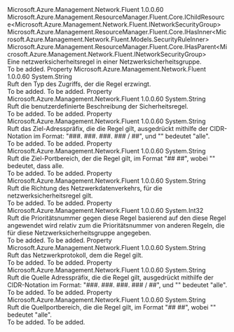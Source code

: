 <Type Name="INetworkSecurityRule" FullName="Microsoft.Azure.Management.Network.Fluent.INetworkSecurityRule">
  <TypeSignature Language="C#" Value="public interface INetworkSecurityRule : Microsoft.Azure.Management.ResourceManager.Fluent.Core.IChildResource&lt;Microsoft.Azure.Management.Network.Fluent.INetworkSecurityGroup&gt;, Microsoft.Azure.Management.ResourceManager.Fluent.Core.IHasInner&lt;Microsoft.Azure.Management.Network.Fluent.Models.SecurityRuleInner&gt;, Microsoft.Azure.Management.ResourceManager.Fluent.Core.IHasParent&lt;Microsoft.Azure.Management.Network.Fluent.INetworkSecurityGroup&gt;" />
  <TypeSignature Language="ILAsm" Value=".class public interface auto ansi abstract INetworkSecurityRule implements class Microsoft.Azure.Management.ResourceManager.Fluent.Core.IChildResource`1&lt;class Microsoft.Azure.Management.Network.Fluent.INetworkSecurityGroup&gt;, class Microsoft.Azure.Management.ResourceManager.Fluent.Core.IHasInner`1&lt;class Microsoft.Azure.Management.Network.Fluent.Models.SecurityRuleInner&gt;, class Microsoft.Azure.Management.ResourceManager.Fluent.Core.IHasName, class Microsoft.Azure.Management.ResourceManager.Fluent.Core.IHasParent`1&lt;class Microsoft.Azure.Management.Network.Fluent.INetworkSecurityGroup&gt;, class Microsoft.Azure.Management.ResourceManager.Fluent.Core.ResourceActions.IIndexable" />
  <TypeSignature Language="DocId" Value="T:Microsoft.Azure.Management.Network.Fluent.INetworkSecurityRule" />
  <TypeSignature Language="VB.NET" Value="Public Interface INetworkSecurityRule&#xA;Implements IChildResource(Of INetworkSecurityGroup), IHasInner(Of SecurityRuleInner), IHasParent(Of INetworkSecurityGroup)" />
  <TypeSignature Language="F#" Value="type INetworkSecurityRule = interface&#xA;    interface IHasInner&lt;SecurityRuleInner&gt;&#xA;    interface IChildResource&lt;INetworkSecurityGroup&gt;&#xA;    interface IHasName&#xA;    interface IIndexable&#xA;    interface IHasParent&lt;INetworkSecurityGroup&gt;" />
  <AssemblyInfo>
    <AssemblyName>Microsoft.Azure.Management.Network.Fluent</AssemblyName>
    <AssemblyVersion>1.0.0.60</AssemblyVersion>
  </AssemblyInfo>
  <Interfaces>
    <Interface>
      <InterfaceName>Microsoft.Azure.Management.ResourceManager.Fluent.Core.IChildResource&lt;Microsoft.Azure.Management.Network.Fluent.INetworkSecurityGroup&gt;</InterfaceName>
    </Interface>
    <Interface>
      <InterfaceName>Microsoft.Azure.Management.ResourceManager.Fluent.Core.IHasInner&lt;Microsoft.Azure.Management.Network.Fluent.Models.SecurityRuleInner&gt;</InterfaceName>
    </Interface>
    <Interface>
      <InterfaceName>Microsoft.Azure.Management.ResourceManager.Fluent.Core.IHasParent&lt;Microsoft.Azure.Management.Network.Fluent.INetworkSecurityGroup&gt;</InterfaceName>
    </Interface>
  </Interfaces>
  <Docs>
    <summary>
            Eine netzwerksicherheitsregel in einer Netzwerksicherheitsgruppe.
            </summary>
    <remarks>To be added.</remarks>
  </Docs>
  <Members>
    <Member MemberName="Access">
      <MemberSignature Language="C#" Value="public string Access { get; }" />
      <MemberSignature Language="ILAsm" Value=".property instance string Access" />
      <MemberSignature Language="DocId" Value="P:Microsoft.Azure.Management.Network.Fluent.INetworkSecurityRule.Access" />
      <MemberSignature Language="VB.NET" Value="Public ReadOnly Property Access As String" />
      <MemberSignature Language="F#" Value="member this.Access : string" Usage="Microsoft.Azure.Management.Network.Fluent.INetworkSecurityRule.Access" />
      <MemberType>Property</MemberType>
      <AssemblyInfo>
        <AssemblyName>Microsoft.Azure.Management.Network.Fluent</AssemblyName>
        <AssemblyVersion>1.0.0.60</AssemblyVersion>
      </AssemblyInfo>
      <ReturnValue>
        <ReturnType>System.String</ReturnType>
      </ReturnValue>
      <Docs>
        <summary>
            Ruft den Typ des Zugriffs, der die Regel erzwingt.
            </summary>
        <value>To be added.</value>
        <remarks>To be added.</remarks>
      </Docs>
    </Member>
    <Member MemberName="Description">
      <MemberSignature Language="C#" Value="public string Description { get; }" />
      <MemberSignature Language="ILAsm" Value=".property instance string Description" />
      <MemberSignature Language="DocId" Value="P:Microsoft.Azure.Management.Network.Fluent.INetworkSecurityRule.Description" />
      <MemberSignature Language="VB.NET" Value="Public ReadOnly Property Description As String" />
      <MemberSignature Language="F#" Value="member this.Description : string" Usage="Microsoft.Azure.Management.Network.Fluent.INetworkSecurityRule.Description" />
      <MemberType>Property</MemberType>
      <AssemblyInfo>
        <AssemblyName>Microsoft.Azure.Management.Network.Fluent</AssemblyName>
        <AssemblyVersion>1.0.0.60</AssemblyVersion>
      </AssemblyInfo>
      <ReturnValue>
        <ReturnType>System.String</ReturnType>
      </ReturnValue>
      <Docs>
        <summary>
            Ruft die benutzerdefinierte Beschreibung der Sicherheitsregel.
            </summary>
        <value>To be added.</value>
        <remarks>To be added.</remarks>
      </Docs>
    </Member>
    <Member MemberName="DestinationAddressPrefix">
      <MemberSignature Language="C#" Value="public string DestinationAddressPrefix { get; }" />
      <MemberSignature Language="ILAsm" Value=".property instance string DestinationAddressPrefix" />
      <MemberSignature Language="DocId" Value="P:Microsoft.Azure.Management.Network.Fluent.INetworkSecurityRule.DestinationAddressPrefix" />
      <MemberSignature Language="VB.NET" Value="Public ReadOnly Property DestinationAddressPrefix As String" />
      <MemberSignature Language="F#" Value="member this.DestinationAddressPrefix : string" Usage="Microsoft.Azure.Management.Network.Fluent.INetworkSecurityRule.DestinationAddressPrefix" />
      <MemberType>Property</MemberType>
      <AssemblyInfo>
        <AssemblyName>Microsoft.Azure.Management.Network.Fluent</AssemblyName>
        <AssemblyVersion>1.0.0.60</AssemblyVersion>
      </AssemblyInfo>
      <ReturnValue>
        <ReturnType>System.String</ReturnType>
      </ReturnValue>
      <Docs>
        <summary>
            Ruft das Ziel-Adresspräfix, die die Regel gilt, ausgedrückt mithilfe der CIDR-Notation im Format: "###. ###. ###. ### / ##", und "" bedeutet "alle".
            </summary>
        <value>To be added.</value>
        <remarks>To be added.</remarks>
      </Docs>
    </Member>
    <Member MemberName="DestinationPortRange">
      <MemberSignature Language="C#" Value="public string DestinationPortRange { get; }" />
      <MemberSignature Language="ILAsm" Value=".property instance string DestinationPortRange" />
      <MemberSignature Language="DocId" Value="P:Microsoft.Azure.Management.Network.Fluent.INetworkSecurityRule.DestinationPortRange" />
      <MemberSignature Language="VB.NET" Value="Public ReadOnly Property DestinationPortRange As String" />
      <MemberSignature Language="F#" Value="member this.DestinationPortRange : string" Usage="Microsoft.Azure.Management.Network.Fluent.INetworkSecurityRule.DestinationPortRange" />
      <MemberType>Property</MemberType>
      <AssemblyInfo>
        <AssemblyName>Microsoft.Azure.Management.Network.Fluent</AssemblyName>
        <AssemblyVersion>1.0.0.60</AssemblyVersion>
      </AssemblyInfo>
      <ReturnValue>
        <ReturnType>System.String</ReturnType>
      </ReturnValue>
      <Docs>
        <summary>
            Ruft die Ziel-Portbereich, der die Regel gilt, im Format "## ##", wobei "" bedeutet, dass alle.
            </summary>
        <value>To be added.</value>
        <remarks>To be added.</remarks>
      </Docs>
    </Member>
    <Member MemberName="Direction">
      <MemberSignature Language="C#" Value="public string Direction { get; }" />
      <MemberSignature Language="ILAsm" Value=".property instance string Direction" />
      <MemberSignature Language="DocId" Value="P:Microsoft.Azure.Management.Network.Fluent.INetworkSecurityRule.Direction" />
      <MemberSignature Language="VB.NET" Value="Public ReadOnly Property Direction As String" />
      <MemberSignature Language="F#" Value="member this.Direction : string" Usage="Microsoft.Azure.Management.Network.Fluent.INetworkSecurityRule.Direction" />
      <MemberType>Property</MemberType>
      <AssemblyInfo>
        <AssemblyName>Microsoft.Azure.Management.Network.Fluent</AssemblyName>
        <AssemblyVersion>1.0.0.60</AssemblyVersion>
      </AssemblyInfo>
      <ReturnValue>
        <ReturnType>System.String</ReturnType>
      </ReturnValue>
      <Docs>
        <summary>
            Ruft die Richtung des Netzwerkdatenverkehrs, für die netzwerksicherheitsregel gilt.
            </summary>
        <value>To be added.</value>
        <remarks>To be added.</remarks>
      </Docs>
    </Member>
    <Member MemberName="Priority">
      <MemberSignature Language="C#" Value="public int Priority { get; }" />
      <MemberSignature Language="ILAsm" Value=".property instance int32 Priority" />
      <MemberSignature Language="DocId" Value="P:Microsoft.Azure.Management.Network.Fluent.INetworkSecurityRule.Priority" />
      <MemberSignature Language="VB.NET" Value="Public ReadOnly Property Priority As Integer" />
      <MemberSignature Language="F#" Value="member this.Priority : int" Usage="Microsoft.Azure.Management.Network.Fluent.INetworkSecurityRule.Priority" />
      <MemberType>Property</MemberType>
      <AssemblyInfo>
        <AssemblyName>Microsoft.Azure.Management.Network.Fluent</AssemblyName>
        <AssemblyVersion>1.0.0.60</AssemblyVersion>
      </AssemblyInfo>
      <ReturnValue>
        <ReturnType>System.Int32</ReturnType>
      </ReturnValue>
      <Docs>
        <summary>
            Ruft die Prioritätsnummer gegen diese Regel basierend auf den diese Regel angewendet wird relativ zum die Prioritätsnummer von anderen Regeln, die für diese Netzwerksicherheitsgruppe angegeben.
            </summary>
        <value>To be added.</value>
        <remarks>To be added.</remarks>
      </Docs>
    </Member>
    <Member MemberName="Protocol">
      <MemberSignature Language="C#" Value="public string Protocol { get; }" />
      <MemberSignature Language="ILAsm" Value=".property instance string Protocol" />
      <MemberSignature Language="DocId" Value="P:Microsoft.Azure.Management.Network.Fluent.INetworkSecurityRule.Protocol" />
      <MemberSignature Language="VB.NET" Value="Public ReadOnly Property Protocol As String" />
      <MemberSignature Language="F#" Value="member this.Protocol : string" Usage="Microsoft.Azure.Management.Network.Fluent.INetworkSecurityRule.Protocol" />
      <MemberType>Property</MemberType>
      <AssemblyInfo>
        <AssemblyName>Microsoft.Azure.Management.Network.Fluent</AssemblyName>
        <AssemblyVersion>1.0.0.60</AssemblyVersion>
      </AssemblyInfo>
      <ReturnValue>
        <ReturnType>System.String</ReturnType>
      </ReturnValue>
      <Docs>
        <summary>
            Ruft das Netzwerkprotokoll, dem die Regel gilt.
            </summary>
        <value>To be added.</value>
        <remarks>To be added.</remarks>
      </Docs>
    </Member>
    <Member MemberName="SourceAddressPrefix">
      <MemberSignature Language="C#" Value="public string SourceAddressPrefix { get; }" />
      <MemberSignature Language="ILAsm" Value=".property instance string SourceAddressPrefix" />
      <MemberSignature Language="DocId" Value="P:Microsoft.Azure.Management.Network.Fluent.INetworkSecurityRule.SourceAddressPrefix" />
      <MemberSignature Language="VB.NET" Value="Public ReadOnly Property SourceAddressPrefix As String" />
      <MemberSignature Language="F#" Value="member this.SourceAddressPrefix : string" Usage="Microsoft.Azure.Management.Network.Fluent.INetworkSecurityRule.SourceAddressPrefix" />
      <MemberType>Property</MemberType>
      <AssemblyInfo>
        <AssemblyName>Microsoft.Azure.Management.Network.Fluent</AssemblyName>
        <AssemblyVersion>1.0.0.60</AssemblyVersion>
      </AssemblyInfo>
      <ReturnValue>
        <ReturnType>System.String</ReturnType>
      </ReturnValue>
      <Docs>
        <summary>
            Ruft die Quelle Adresspräfix, die die Regel gilt, ausgedrückt mithilfe der CIDR-Notation im Format: "###. ###. ###. ### / ##", und "" bedeutet "alle".
            </summary>
        <value>To be added.</value>
        <remarks>To be added.</remarks>
      </Docs>
    </Member>
    <Member MemberName="SourcePortRange">
      <MemberSignature Language="C#" Value="public string SourcePortRange { get; }" />
      <MemberSignature Language="ILAsm" Value=".property instance string SourcePortRange" />
      <MemberSignature Language="DocId" Value="P:Microsoft.Azure.Management.Network.Fluent.INetworkSecurityRule.SourcePortRange" />
      <MemberSignature Language="VB.NET" Value="Public ReadOnly Property SourcePortRange As String" />
      <MemberSignature Language="F#" Value="member this.SourcePortRange : string" Usage="Microsoft.Azure.Management.Network.Fluent.INetworkSecurityRule.SourcePortRange" />
      <MemberType>Property</MemberType>
      <AssemblyInfo>
        <AssemblyName>Microsoft.Azure.Management.Network.Fluent</AssemblyName>
        <AssemblyVersion>1.0.0.60</AssemblyVersion>
      </AssemblyInfo>
      <ReturnValue>
        <ReturnType>System.String</ReturnType>
      </ReturnValue>
      <Docs>
        <summary>
            Ruft die Quellportbereich, die die Regel gilt, im Format "## ##", wobei "" bedeutet "alle".
            </summary>
        <value>To be added.</value>
        <remarks>To be added.</remarks>
      </Docs>
    </Member>
  </Members>
</Type>